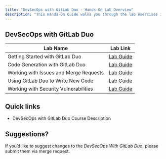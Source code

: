```yaml
---
title: "DevSecOps with GitLab Duo - Hands-On Lab Overview"
description: "This Hands-On Guide walks you through the lab exercises in the DevSecOps with GitLab Duo course."
---
```


## DevSecOps with GitLab Duo

| Lab Name | Lab Link |
|-----------|------------|
| Getting Started with GitLab Duo | [Lab Guide](/handbook/customer-success/professional-services-engineering/education-services/devsecopswithduolab1) |
| Code Generation with GitLab Duo | [Lab Guide](/handbook/customer-success/professional-services-engineering/education-services/devsecopswithduolab2) |
| Working with Issues and Merge Requests | [Lab Guide](/handbook/customer-success/professional-services-engineering/education-services/devsecopswithduolab3) |
| Using GitLab Duo to Write New Code | [Lab Guide](/handbook/customer-success/professional-services-engineering/education-services/devsecopswithduolab4) |
| Working with Security Vulnerabilities | [Lab Guide](/handbook/customer-success/professional-services-engineering/education-services/devsecopswithduolab5) |

## Quick links

* DevSecOps with GitLab Duo Course Description

## Suggestions?

If you’d like to suggest changes to the *DevSecOps With GitLab Duo*, please submit them via merge request.
